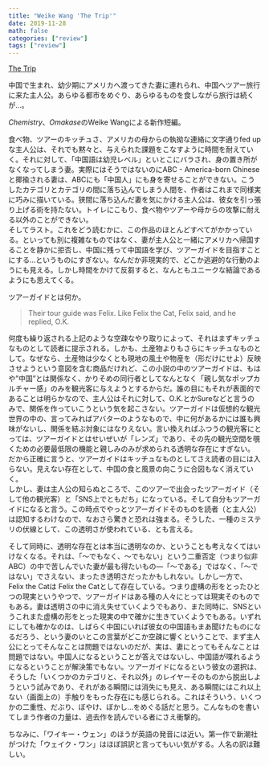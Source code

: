 ```yaml
---
title: "Weike Wang 'The Trip'"
date: 2019-11-28
math: false
categories: ["review"]
tags: ["review"]
---
```

[The Trip](https://www.newyorker.com/magazine/2019/11/18/the-trip)

中国で生まれ、幼少期にアメリカへ渡ってきた妻に連れられ、中国へツアー旅行に来た主人公。あらゆる都市をめぐり、あらゆるものを食しながら旅行は続くが…。 

*Chemistry*、*Omakase*のWeike Wangによる新作短編。 

食べ物、ツアーのキッチュさ、アメリカの母からの執拗な連絡に文字通りfed upな主人公は、それでも黙々と、与えられた課題をこなすように時間を耐えていく。それに対して、「中国語は幼児レベル」といとこにバラされ、身の置き所がなくなってしまう妻。実際にはそうではないのにABC - America-born Chineseと揶揄される妻は、ABCにも「中国人」にも身を寄せることができない。こうしたカテゴリとカテゴリの間に落ち込んでしまう人間を、作者はこれまで同様実に巧みに描いている。狭間に落ち込んだ妻を気にかける主人公は、彼女を引っ張り上げる術を持たない。トイレにこもり、食べ物やツアーや母からの攻撃に耐える以外のことができない。  
そしてラスト。これをどう読むかに、この作品のほとんどすべてがかかっている。といっても別に複雑なものではなく、妻が主人公と一緒にアメリカへ帰国することを静かに拒否し、中国に残って中国語を学び、ツアーガイドを目指すことにする…というものにすぎない。なんだか非現実的で、どこか逃避的な行動のようにも見える。しかし時間をかけて反芻すると、なんともユニークな結論であるようにも思えてくる。 

ツアーガイドとは何か。 

>Their tour guide was Felix. Like Felix the Cat, Felix said, and he replied, O.K. 

何度も繰り返される上記のような空疎なやり取りによって、それはまずキッチュなものとして読者に提示される。しかも、土産物よりもさらにキッチュなものとして。なぜなら、土産物は少なくとも現地の風土や物産を（形だけにせよ）反映させようという意図を含む商品だけれど、この小説の中のツアーガイドは、もはや”中国”とは関係なく、かりそめの同行者としてなんとなく「親し気なポップカルチャー感」のみを観光客に与えようとするからだ。誰の目にもそれが表面的であることは明らかなので、主人公はそれに対して、O.K.とかSureなどと言うのみで、関係を作っていこうという気を起こさない。ツアーガイドは仮想的な観光世界の中の、言ってみればアバターのようなもので、中に何があるかには誰も興味がないし、関係を結ぶ対象にはなりえない。言い換えればふつうの観光客にとっては、ツアーガイドとはせいぜいが「レンズ」であり、その先の観光空間を覗くための必要最低限の機能と親しみのみが求められる透明な存在にすぎない。だから正確に言うと、ツアーガイドはキッチュなものとしてさえ読者の目には入らない。見えない存在として、中国の食と風景の向こうに合図もなく消えていく。   
しかし、妻は主人公の知らぬところで、このツアーで出会ったツアーガイド（そして他の観光客）と「SNS上でともだち」になっている。そして自分もツアーガイドになると言う。この時点でやっとツアーガイドそのものを読者（と主人公）は認知するわけなので、なおさら驚きと恐れは強まる。そうした、一種のミステリの伏線として、この透明さが使われている、とも言える。 

そして同時に、透明な存在とは本当に透明なのか、ということも考えなくてはいけなくなる。それは、「～でもなく、～でもない」という二重否定（つまり似非ABC）の中で苦しんでいた妻が最も得たいもの―「～である」ではなく、「～ではない」でさえない、まったき透明さだったかもしれない。しかし一方で、 Felix the Catは Felix the Catとして存在している。つまり虚構の形をとったひとつの現実というやつで、ツアーガイドはある種の人々にとっては現実そのものでもある。妻は透明さの中に消え失せていくようでもあり、また同時に、SNSというこれまた虚構の形をとった現実の中で確かに生きていくようでもある。いずれにしても確かなのは、しばらく中国にいれば彼女の中国語もまあ聞けたものになるだろう、という妻のいとこの言葉がどこか空疎に響くということで、まず主人公にとってそんなことは問題ではないのだが、実は、妻にとってもそんなことは問題ではない。中国人になるということが答えではないし、中国語が喋れるようになるということが解決策でもない。ツアーガイドになるという彼女の選択は、そうした「いくつかのカテゴリと、それ以外」のレイヤーそのものから脱出しようという試みであり、それがある瞬間には消失にも見え、ある瞬間にはこれ以上ない（画面上の）手触りをもった存在にも感じられる。これはそういう、いくつかの二重性、だぶり、ぼやけ、ぼかし…をめぐる話だと思う。こんなものを書いてしまう作者の力量は、過去作を読んでいる者にさえ衝撃的。 

ちなみに、「ワイキー・ウェン」のほうが英語の発音には近い。第一作で新潮社がつけた「ウェイク・ワン」はほぼ誤訳と言ってもいい気がする。人名の訳は難しい。 